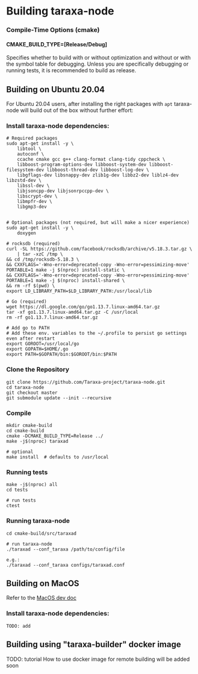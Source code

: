 # Building taraxa-node

### Compile-Time Options (cmake)

#### CMAKE_BUILD_TYPE=[Release/Debug]

Specifies whether to build with or without optimization and without or with
the symbol table for debugging. Unless you are specifically debugging or
running tests, it is recommended to build as release.

## Building on Ubuntu 20.04
For Ubuntu 20.04 users, after installing the right packages with `apt` taraxa-node
will build out of the box without further effort:

### Install taraxa-node dependencies:

    # Required packages
    sudo apt-get install -y \
        libtool \
        autoconf \
        ccache cmake gcc g++ clang-format clang-tidy cppcheck \
        libboost-program-options-dev libboost-system-dev libboost-filesystem-dev libboost-thread-dev libboost-log-dev \
        libgflags-dev libsnappy-dev zlib1g-dev libbz2-dev liblz4-dev libzstd-dev \
        libssl-dev \
        libjsoncpp-dev libjsonrpccpp-dev \
        libscrypt-dev \
        libmpfr-dev \
        libgmp3-dev

        
    # Optional packages (not required, but will make a nicer experience)
    sudo apt-get install -y \
        doxygen

    # rocksdb (required)
    curl -SL https://github.com/facebook/rocksdb/archive/v5.18.3.tar.gz \
        | tar -xzC /tmp \
    && cd /tmp/rocksdb-5.18.3 \
    && CXXFLAGS='-Wno-error=deprecated-copy -Wno-error=pessimizing-move' PORTABLE=1 make -j $(nproc) install-static \
    && CXXFLAGS='-Wno-error=deprecated-copy -Wno-error=pessimizing-move' PORTABLE=1 make -j $(nproc) install-shared \
    && rm -rf $(pwd) \
    export LD_LIBRARY_PATH=$LD_LIBRARY_PATH:/usr/local/lib

    # Go (required)
    wget https://dl.google.com/go/go1.13.7.linux-amd64.tar.gz
    tar -xf go1.13.7.linux-amd64.tar.gz -C /usr/local
    rm -rf go1.13.7.linux-amd64.tar.gz

    # Add go to PATH
    # Add these env. variables to the ~/.profile to persist go settings even after restart
    export GOROOT=/usr/local/go
    export GOPATH=$HOME/.go
    export PATH=$GOPATH/bin:$GOROOT/bin:$PATH

### Clone the Repository

    git clone https://github.com/Taraxa-project/taraxa-node.git
    cd taraxa-node
    git checkout master
    git submodule update --init --recursive

### Compile

    mkdir cmake-build
    cd cmake-build
    cmake -DCMAKE_BUILD_TYPE=Release ../
    make -j$(nproc) taraxad
    
    # optional
    make install  # defaults to /usr/local

### Running tests
    make -j$(nproc) all
    cd tests

    # run tests
    ctest

### Running taraxa-node
    cd cmake-build/src/taraxad

    # run taraxa-node
    ./taraxad --conf_taraxa /path/to/config/file

    e.g.:
    ./taraxad --conf_taraxa configs/taraxad.conf

## Building on MacOS

Refer to the [MacOS dev doc](../for_devs_on_macos/README.md)

### Install taraxa-node dependencies:

    TODO: add


## Building using "taraxa-builder" docker image

TODO: tutorial How to use docker image for remote building will be added soon